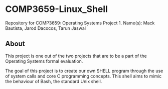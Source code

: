 # COMP3659-Linux_Shell
Repository for COMP3659: Operating Systems Project 1.
Name(s): Mack Bautista, Jarod Dacocos, Tarun Jaswal

## About
This project is one out of the two projects that are to be a part of the Operating Systems formal evaluation.

The goal of this project is to create our own SHELL program through the use of system calls and core C programming concepts. This shell aims to mimic the behaviour of Bash, the standard Unix shell.


